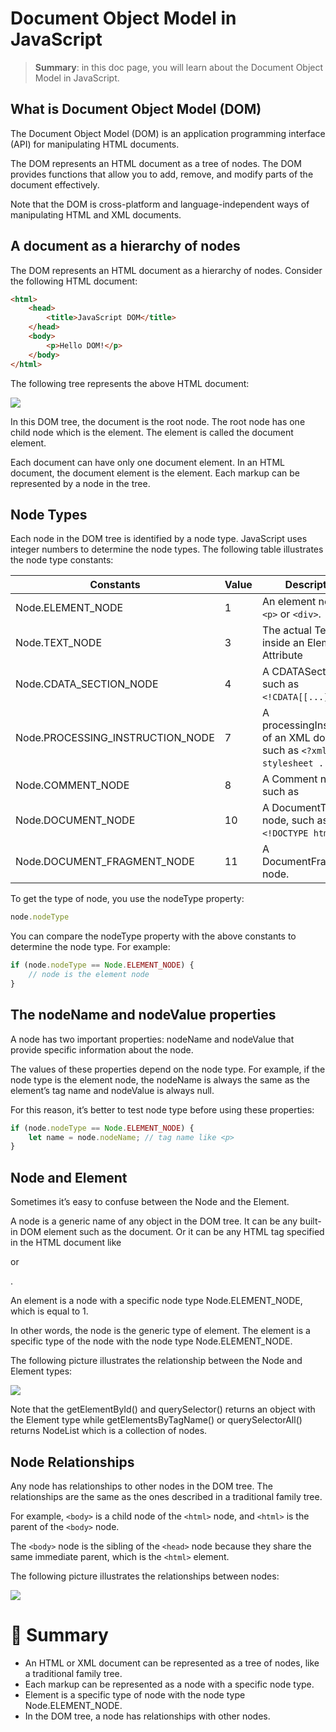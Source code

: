 # Document Object Model in JavaScript

> __Summary__: in this doc page, you will learn about the Document Object Model in JavaScript.

## What is Document Object Model (DOM)

The Document Object Model (DOM) is an application programming interface (API) for manipulating HTML documents.

The DOM represents an HTML document as a tree of nodes. The DOM provides functions that allow you to add, remove, and modify parts of the document effectively.

Note that the DOM is cross-platform and language-independent ways of manipulating HTML and XML documents.

## A document as a hierarchy of nodes

The DOM represents an HTML document as a hierarchy of nodes. Consider the following HTML document:

```html
<html>
    <head>
        <title>JavaScript DOM</title>
    </head>
    <body>
        <p>Hello DOM!</p>
    </body>
</html>
```

The following tree represents the above HTML document:

<img src="https://www.javascripttutorial.net/wp-content/uploads/2020/01/JavaScript-DOM.png">

In this DOM tree, the document is the root node. The root node has one child node which is the <html> element. The <html> element is called the document element.

Each document can have only one document element. In an HTML document, the document element is the <html> element. Each markup can be represented by a node in the tree.

## Node Types

Each node in the DOM tree is identified by a node type. JavaScript uses integer numbers to determine the node types. The following table illustrates the node type constants:

| Constants                        | Value | Description                                                                   |
| -------------------------------- | ----- | ----------------------------------------------------------------------------- |
| Node.ELEMENT_NODE                | 1     | An element node like `<p>` or `<div>`.                                        |
| Node.TEXT_NODE                   | 3     | The actual Text inside an Element or Attribute                                |
| Node.CDATA_SECTION_NODE          | 4     | A CDATASection, such as `<!CDATA[[...]]>`.                                    |
| Node.PROCESSING_INSTRUCTION_NODE | 7     | A processingInstruction of an XML document such as `<?xml-stylesheet ... ?>`. |
| Node.COMMENT_NODE                | 8     | A Comment node, such as <!-- ... -->                                          |
| Node.DOCUMENT_NODE               | 10    | A DocumentType node, such as `<!DOCTYPE html>`.                               |
| Node.DOCUMENT_FRAGMENT_NODE      | 11    | A DocumentFragment node.                                                      |

To get the type of node, you use the nodeType property:

```js
node.nodeType
```

You can compare the nodeType property with the above constants to determine the node type. For example:

```js
if (node.nodeType == Node.ELEMENT_NODE) {
    // node is the element node
}
```

## The nodeName and nodeValue properties

A node has two important properties: nodeName and nodeValue that provide specific information about the node.

The values of these properties depend on the node type. For example, if the node type is the element node, the nodeName is always the same as the element’s tag name and nodeValue is always null.

For this reason, it’s better to test node type before using these properties:

```js
if (node.nodeType == Node.ELEMENT_NODE) {
    let name = node.nodeName; // tag name like <p>
}
```

## Node and Element

Sometimes it’s easy to confuse between the Node and the Element.

A node is a generic name of any object in the DOM tree. It can be any built-in DOM element such as the document. Or it can be any HTML tag specified in the HTML document like <div> or <p>. 

An element is a node with a specific node type Node.ELEMENT_NODE, which is equal to 1.

In other words, the node is the generic type of element. The element is a specific type of the node with the node type Node.ELEMENT_NODE.

The following picture illustrates the relationship between the Node and Element types:

<img src="https://www.javascripttutorial.net/wp-content/uploads/2020/01/Document-Object-Model-in-JavaScript.png">

Note that the getElementById() and querySelector() returns an object with the Element type while getElementsByTagName() or querySelectorAll() returns NodeList which is a collection of nodes. 

## Node Relationships

Any node has relationships to other nodes in the DOM tree. The relationships are the same as the ones described in a traditional family tree.

For example, `<body>` is a child node of the `<html>` node, and `<html>` is the parent of the `<body>` node.

The `<body>` node is the sibling of the `<head>` node because they share the same immediate parent, which is the `<html>` element.

The following picture illustrates the relationships between nodes:

<img src="https://www.javascripttutorial.net/wp-content/uploads/2020/01/JavaScript-DOM-Node-Relationships.png">

# :memo: Summary

- An HTML or XML document can be represented as a tree of nodes, like a traditional family tree.
- Each markup can be represented as a node with a specific node type.
- Element is a specific type of node with the node type Node.ELEMENT_NODE.
- In the DOM tree, a node has relationships with other nodes.
